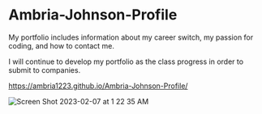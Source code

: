 # Ambria-Johnson-Profile
My portfolio includes information about my career switch, my passion for coding, and how to contact me. 

I will continue to develop my portfolio as the class progress in order to submit to companies.

https://ambria1223.github.io/Ambria-Johnson-Profile/


![Screen Shot 2023-02-07 at 1 22 35 AM](https://user-images.githubusercontent.com/53230728/217165074-8240cc20-5f9b-448e-82fd-18327e35ca55.png)
